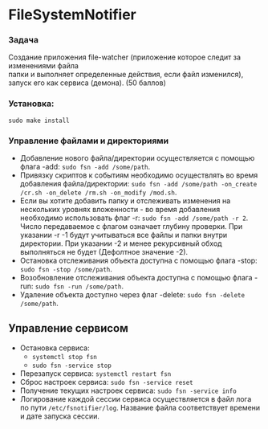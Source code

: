 # FileSystemNotifier

### Задача
   Создание приложения file-watcher (приложение которое следит за изменениями файла\
папки и выполняет определенные действия, если файл изменился), запуск его как сервиса
(демона). (50 баллов)

### Установка:
`sudo make install`
    
### Управление файлами и директориями
   - Добавление нового файла/директории осуществляется с помощью флага -add: `sudo fsn -add /some/path`.
   - Привязку скриптов к событиям необходимо осуществлять во время добавления файла/директории: 
     `sudo fsn -add /some/path -on_create /cr.sh -on_delete /rm.sh -on_modify /mod.sh`.
   - Если вы хотите добавить папку и отслеживать изменения на нескольких уровнях вложенности - во время добавления необходимо использовать флаг -r:
       `sudo fsn -add /some/path -r 2`.
     Число передаваемое с флагом означает глубину проверки. При указании -r -1 будут учитываться все файлы и папки внутри директории. При указании -2 и менее рекурсивный обход выполняться не будет (Дефолтное значение -2).
   - Остановка отслеживания объекта доступна с помощью флага -stop: `sudo fsn -stop /some/path`.
   - Возобновление отслеживания объекта доступна с помощью флага -run: `sudo fsn -run /some/path`.
   - Удаление объекта доступно через флаг -delete: `sudo fsn -delete /some/path`.

## Управление сервисом
   - Остановка сервиса:
        - `systemctl stop fsn`
        - `sudo fsn -service stop`
   - Перезапуск сервиса: `systemctl restart fsn` 
   - Сброс настроек сервиса: `sudo fsn -service reset`
   - Получение текущих настроек сервиса: `sudo fsn -service info`
   - Логирование каждой сессии сервиса осуществляется в файл лога по пути `/etc/fsnotifier/log`. Название файла соответствует времени и дате запуска сессии.
    

